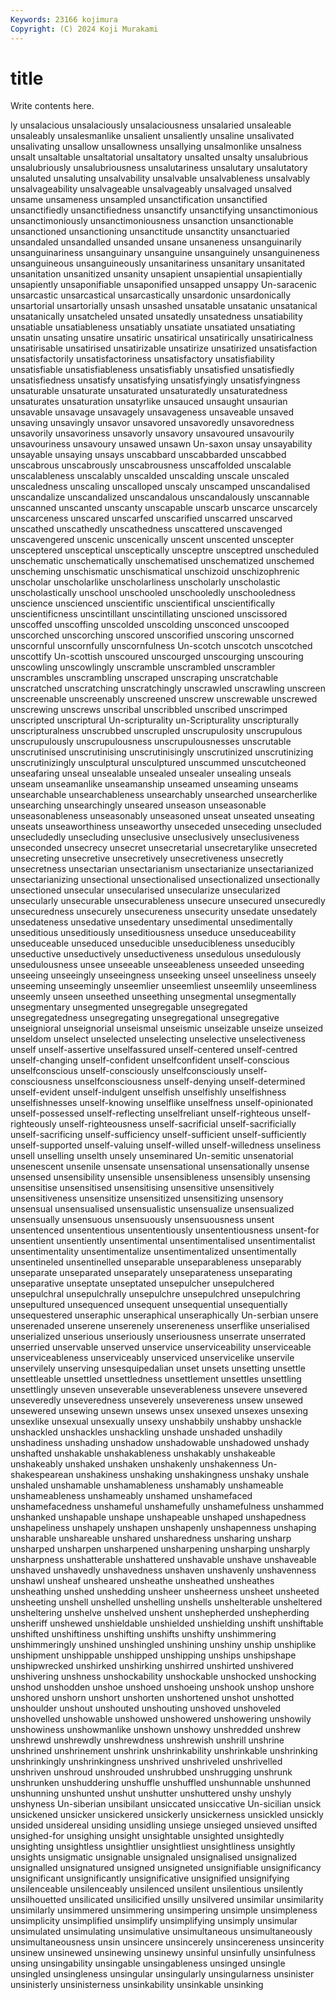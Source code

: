 ```yaml
---
Keywords: 23166 kojimura
Copyright: (C) 2024 Koji Murakami
---
```


# title

Write contents here.



ly unsalacious unsalaciously unsalaciousness unsalaried
unsaleable unsaleably unsalesmanlike unsalient unsaliently unsaline unsalivated unsalivating unsallow unsallowness
unsallying unsalmonlike unsalness unsalt unsaltable unsaltatorial unsaltatory unsalted unsalty unsalubrious
unsalubriously unsalubriousness unsalutariness unsalutary unsalutatory unsaluted unsaluting unsalvability unsalvable unsalvableness
unsalvably unsalvageability unsalvageable unsalvageably unsalvaged unsalved unsame unsameness unsampled unsanctification
unsanctified unsanctifiedly unsanctifiedness unsanctify unsanctifying unsanctimonious unsanctimoniously unsanctimoniousness unsanction unsanctionable
unsanctioned unsanctioning unsanctitude unsanctity unsanctuaried unsandaled unsandalled unsanded unsane unsaneness
unsanguinarily unsanguinariness unsanguinary unsanguine unsanguinely unsanguineness unsanguineous unsanguineously unsanitariness unsanitary
unsanitated unsanitation unsanitized unsanity unsapient unsapiential unsapientially unsapiently unsaponifiable unsaponified
unsapped unsappy Un-saracenic unsarcastic unsarcastical unsarcastically unsardonic unsardonically unsartorial unsartorially
unsash unsashed unsatable unsatanic unsatanical unsatanically unsatcheled unsated unsatedly unsatedness
unsatiability unsatiable unsatiableness unsatiably unsatiate unsatiated unsatiating unsatin unsating unsatire
unsatiric unsatirical unsatirically unsatiricalness unsatirisable unsatirised unsatirizable unsatirize unsatirized unsatisfaction
unsatisfactorily unsatisfactoriness unsatisfactory unsatisfiability unsatisfiable unsatisfiableness unsatisfiably unsatisfied unsatisfiedly unsatisfiedness
unsatisfy unsatisfying unsatisfyingly unsatisfyingness unsaturable unsaturate unsaturated unsaturatedly unsaturatedness unsaturates
unsaturation unsatyrlike unsauced unsaught unsaurian unsavable unsavage unsavagely unsavageness unsaveable
unsaved unsaving unsavingly unsavor unsavored unsavoredly unsavoredness unsavorily unsavoriness unsavorly
unsavory unsavoured unsavourily unsavouriness unsavoury unsawed unsawn Un-saxon unsay unsayability
unsayable unsaying unsays unscabbard unscabbarded unscabbed unscabrous unscabrously unscabrousness unscaffolded
unscalable unscalableness unscalably unscalded unscalding unscale unscaled unscaledness unscaling unscalloped
unscaly unscamped unscandalised unscandalize unscandalized unscandalous unscandalously unscannable unscanned unscanted
unscanty unscapable unscarb unscarce unscarcely unscarceness unscared unscarfed unscarified unscarred
unscarved unscathed unscathedly unscathedness unscattered unscavenged unscavengered unscenic unscenically unscent
unscented unscepter unsceptered unsceptical unsceptically unsceptre unsceptred unscheduled unschematic unschematically
unschematised unschematized unschemed unscheming unschismatic unschismatical unschizoid unschizophrenic unscholar unscholarlike
unscholarliness unscholarly unscholastic unscholastically unschool unschooled unschooledly unschooledness unscience unscienced
unscientific unscientifical unscientifically unscientificness unscintillant unscintillating unscioned unscissored unscoffed unscoffing
unscolded unscolding unsconced unscooped unscorched unscorching unscored unscorified unscoring unscorned
unscornful unscornfully unscornfulness Un-scotch unscotch unscotched unscottify Un-scottish unscoured unscourged
unscourging unscouring unscowling unscowlingly unscramble unscrambled unscrambler unscrambles unscrambling unscraped
unscraping unscratchable unscratched unscratching unscratchingly unscrawled unscrawling unscreen unscreenable unscreenably
unscreened unscrew unscrewable unscrewed unscrewing unscrews unscribal unscribbled unscribed unscrimped
unscripted unscriptural Un-scripturality un-Scripturality unscripturally unscripturalness unscrubbed unscrupled unscrupulosity unscrupulous
unscrupulously unscrupulousness unscrupulousnesses unscrutable unscrutinised unscrutinising unscrutinisingly unscrutinized unscrutinizing unscrutinizingly
unsculptural unsculptured unscummed unscutcheoned unseafaring unseal unsealable unsealed unsealer unsealing
unseals unseam unseamanlike unseamanship unseamed unseaming unseams unsearchable unsearchableness unsearchably
unsearched unsearcherlike unsearching unsearchingly unseared unseason unseasonable unseasonableness unseasonably unseasoned
unseat unseated unseating unseats unseaworthiness unseaworthy unseceded unseceding unsecluded unsecludedly
unsecluding unseclusive unseclusively unseclusiveness unseconded unsecrecy unsecret unsecretarial unsecretarylike unsecreted
unsecreting unsecretive unsecretively unsecretiveness unsecretly unsecretness unsectarian unsectarianism unsectarianize unsectarianized
unsectarianizing unsectional unsectionalised unsectionalized unsectionally unsectioned unsecular unsecularised unsecularize unsecularized
unsecularly unsecurable unsecurableness unsecure unsecured unsecuredly unsecuredness unsecurely unsecureness unsecurity
unsedate unsedately unsedateness unsedative unsedentary unsedimental unsedimentally unseditious unseditiously unseditiousness
unseduce unseduceability unseduceable unseduced unseducible unseducibleness unseducibly unseductive unseductively unseductiveness
unsedulous unsedulously unsedulousness unsee unseeable unseeableness unseeded unseeding unseeing unseeingly
unseeingness unseeking unseel unseeliness unseely unseeming unseemingly unseemlier unseemliest unseemlily
unseemliness unseemly unseen unseethed unseething unsegmental unsegmentally unsegmentary unsegmented unsegregable
unsegregated unsegregatedness unsegregating unsegregational unsegregative unseignioral unseignorial unseismal unseismic unseizable
unseize unseized unseldom unselect unselected unselecting unselective unselectiveness unself unself-assertive
unselfassured unself-centered unself-centred unself-changing unself-confident unselfconfident unself-conscious unselfconscious unself-consciously unselfconsciously
unself-consciousness unselfconsciousness unself-denying unself-determined unself-evident unself-indulgent unselfish unselfishly unselfishness unselfishnesses
unself-knowing unselflike unselfness unself-opinionated unself-possessed unself-reflecting unselfreliant unself-righteous unself-righteously unself-righteousness
unself-sacrificial unself-sacrificially unself-sacrificing unself-sufficiency unself-sufficient unself-sufficiently unself-supported unself-valuing unself-willed unself-willedness
unseliness unsell unselling unselth unsely unseminared Un-semitic unsenatorial unsenescent unsenile
unsensate unsensational unsensationally unsense unsensed unsensibility unsensible unsensibleness unsensibly unsensing
unsensitise unsensitised unsensitising unsensitive unsensitively unsensitiveness unsensitize unsensitized unsensitizing unsensory
unsensual unsensualised unsensualistic unsensualize unsensualized unsensually unsensuous unsensuously unsensuousness unsent
unsentenced unsententious unsententiously unsententiousness unsent-for unsentient unsentiently unsentimental unsentimentalised unsentimentalist
unsentimentality unsentimentalize unsentimentalized unsentimentally unsentineled unsentinelled unseparable unseparableness unseparably unseparate
unseparated unseparately unseparateness unseparating unseparative unseptate unseptated unsepulcher unsepulchered unsepulchral
unsepulchrally unsepulchre unsepulchred unsepulchring unsepultured unsequenced unsequent unsequential unsequentially unsequestered
unseraphic unseraphical unseraphically Un-serbian unsere unserenaded unserene unserenely unsereneness unserflike
unserialised unserialized unserious unseriously unseriousness unserrate unserrated unserried unservable unserved
unservice unserviceability unserviceable unserviceableness unserviceably unserviced unservicelike unservile unservilely unserving
unsesquipedalian unset unsets unsetting unsettle unsettleable unsettled unsettledness unsettlement unsettles
unsettling unsettlingly unseven unseverable unseverableness unsevere unsevered unseveredly unseveredness unseverely
unsevereness unsew unsewed unsewered unsewing unsewn unsews unsex unsexed unsexes
unsexing unsexlike unsexual unsexually unsexy unshabbily unshabby unshackle unshackled unshackles
unshackling unshade unshaded unshadily unshadiness unshading unshadow unshadowable unshadowed unshady
unshafted unshakable unshakableness unshakably unshakeable unshakeably unshaked unshaken unshakenly unshakenness
Un-shakespearean unshakiness unshaking unshakingness unshaky unshale unshaled unshamable unshamableness unshamably
unshameable unshameableness unshameably unshamed unshamefaced unshamefacedness unshameful unshamefully unshamefulness unshammed
unshanked unshapable unshape unshapeable unshaped unshapedness unshapeliness unshapely unshapen unshapenly
unshapenness unshaping unsharable unshareable unshared unsharedness unsharing unsharp unsharped unsharpen
unsharpened unsharpening unsharping unsharply unsharpness unshatterable unshattered unshavable unshave unshaveable
unshaved unshavedly unshavedness unshaven unshavenly unshavenness unshawl unsheaf unsheared unsheathe
unsheathed unsheathes unsheathing unshed unshedding unsheer unsheerness unsheet unsheeted unsheeting
unshell unshelled unshelling unshells unshelterable unsheltered unsheltering unshelve unshelved unshent
unshepherded unshepherding unsheriff unshewed unshieldable unshielded unshielding unshift unshiftable unshifted
unshiftiness unshifting unshifts unshifty unshimmering unshimmeringly unshined unshingled unshining unshiny
unship unshiplike unshipment unshippable unshipped unshipping unships unshipshape unshipwrecked unshirked
unshirking unshirred unshirted unshivered unshivering unshness unshockability unshockable unshocked unshocking
unshod unshodden unshoe unshoed unshoeing unshook unshop unshore unshored unshorn
unshort unshorten unshortened unshot unshotted unshoulder unshout unshouted unshouting unshoved
unshoveled unshovelled unshowable unshowed unshowered unshowering unshowily unshowiness unshowmanlike unshown
unshowy unshredded unshrew unshrewd unshrewdly unshrewdness unshrewish unshrill unshrine unshrined
unshrinement unshrink unshrinkability unshrinkable unshrinking unshrinkingly unshrinkingness unshrived unshriveled unshrivelled
unshriven unshroud unshrouded unshrubbed unshrugging unshrunk unshrunken unshuddering unshuffle unshuffled
unshunnable unshunned unshunning unshunted unshut unshutter unshuttered unshy unshyly unshyness
Un-siberian unsibilant unsiccated unsiccative Un-sicilian unsick unsickened unsicker unsickered unsickerly
unsickerness unsickled unsickly unsided unsidereal unsiding unsidling unsiege unsieged unsieved
unsifted unsighed-for unsighing unsight unsightable unsighted unsightedly unsighting unsightless unsightlier
unsightliest unsightliness unsightly unsights unsigmatic unsignable unsignaled unsignalised unsignalized unsignalled
unsignatured unsigned unsigneted unsignifiable unsignificancy unsignificant unsignificantly unsignificative unsignified unsignifying
unsilenceable unsilenceably unsilenced unsilent unsilentious unsilently unsilhouetted unsilicated unsilicified unsilly
unsilvered unsimilar unsimilarity unsimilarly unsimmered unsimmering unsimpering unsimple unsimpleness unsimplicity
unsimplified unsimplify unsimplifying unsimply unsimular unsimulated unsimulating unsimulative unsimultaneous unsimultaneously
unsimultaneousness unsin unsincere unsincerely unsincereness unsincerity unsinew unsinewed unsinewing unsinewy
unsinful unsinfully unsinfulness unsing unsingability unsingable unsingableness unsinged unsingle unsingled
unsingleness unsingular unsingularly unsingularness unsinister unsinisterly unsinisterness unsinkability unsinkable unsinking
